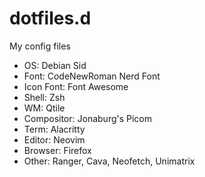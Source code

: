 # dotfiles.d

My config files

- OS: Debian Sid
- Font: CodeNewRoman Nerd Font
- Icon Font: Font Awesome
- Shell: Zsh
- WM: Qtile
- Compositor: Jonaburg's Picom
- Term: Alacritty
- Editor: Neovim
- Browser: Firefox
- Other: Ranger, Cava, Neofetch, Unimatrix

